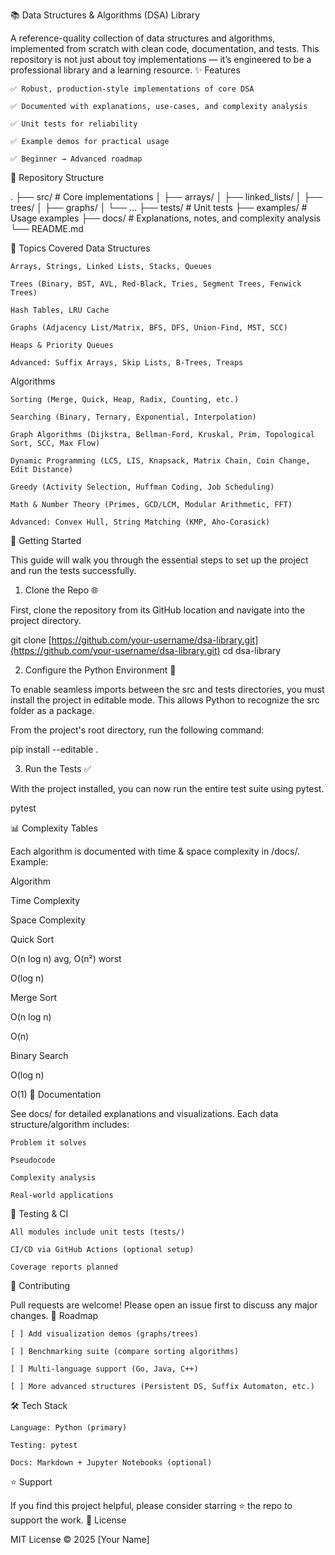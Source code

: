 📚 Data Structures & Algorithms (DSA) Library

A reference-quality collection of data structures and algorithms, implemented from scratch with clean code, documentation, and tests.
This repository is not just about toy implementations — it’s engineered to be a professional library and a learning resource.
✨ Features

    ✅ Robust, production-style implementations of core DSA

    ✅ Documented with explanations, use-cases, and complexity analysis

    ✅ Unit tests for reliability

    ✅ Example demos for practical usage

    ✅ Beginner → Advanced roadmap

📂 Repository Structure

.
├── src/          # Core implementations
│   ├── arrays/
│   ├── linked_lists/
│   ├── trees/
│   ├── graphs/
│   └── ...
├── tests/        # Unit tests
├── examples/     # Usage examples
├── docs/         # Explanations, notes, and complexity analysis
└── README.md

📘 Topics Covered
Data Structures

    Arrays, Strings, Linked Lists, Stacks, Queues

    Trees (Binary, BST, AVL, Red-Black, Tries, Segment Trees, Fenwick Trees)

    Hash Tables, LRU Cache

    Graphs (Adjacency List/Matrix, BFS, DFS, Union-Find, MST, SCC)

    Heaps & Priority Queues

    Advanced: Suffix Arrays, Skip Lists, B-Trees, Treaps

Algorithms

    Sorting (Merge, Quick, Heap, Radix, Counting, etc.)

    Searching (Binary, Ternary, Exponential, Interpolation)

    Graph Algorithms (Dijkstra, Bellman-Ford, Kruskal, Prim, Topological Sort, SCC, Max Flow)

    Dynamic Programming (LCS, LIS, Knapsack, Matrix Chain, Coin Change, Edit Distance)

    Greedy (Activity Selection, Huffman Coding, Job Scheduling)

    Math & Number Theory (Primes, GCD/LCM, Modular Arithmetic, FFT)

    Advanced: Convex Hull, String Matching (KMP, Aho-Corasick)

🚀 Getting Started

This guide will walk you through the essential steps to set up the project and run the tests successfully.
1. Clone the Repo 🌐

First, clone the repository from its GitHub location and navigate into the project directory.

git clone [https://github.com/your-username/dsa-library.git](https://github.com/your-username/dsa-library.git)
cd dsa-library

2. Configure the Python Environment 🐍

To enable seamless imports between the src and tests directories, you must install the project in editable mode. This allows Python to recognize the src folder as a package.

From the project's root directory, run the following command:

pip install --editable .

3. Run the Tests ✅

With the project installed, you can now run the entire test suite using pytest.

pytest

📊 Complexity Tables

Each algorithm is documented with time & space complexity in /docs/.
Example:

Algorithm
	

Time Complexity
	

Space Complexity

Quick Sort
	

O(n log n) avg, O(n²) worst
	

O(log n)

Merge Sort
	

O(n log n)
	

O(n)

Binary Search
	

O(log n)
	

O(1)
📖 Documentation

See docs/ for detailed explanations and visualizations.
Each data structure/algorithm includes:

    Problem it solves

    Pseudocode

    Complexity analysis

    Real-world applications

🧪 Testing & CI

    All modules include unit tests (tests/)

    CI/CD via GitHub Actions (optional setup)

    Coverage reports planned

🤝 Contributing

Pull requests are welcome! Please open an issue first to discuss any major changes.
📌 Roadmap

    [ ] Add visualization demos (graphs/trees)

    [ ] Benchmarking suite (compare sorting algorithms)

    [ ] Multi-language support (Go, Java, C++)

    [ ] More advanced structures (Persistent DS, Suffix Automaton, etc.)

🛠️ Tech Stack

    Language: Python (primary)

    Testing: pytest

    Docs: Markdown + Jupyter Notebooks (optional)

⭐ Support

If you find this project helpful, please consider starring ⭐ the repo to support the work.
📜 License

MIT License © 2025 [Your Name]